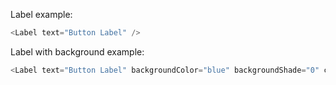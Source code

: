 Label example:

```js
<Label text="Button Label" />
```

Label with background example:

```js
<Label text="Button Label" backgroundColor="blue" backgroundShade="0" color="white" shade="0" />
```
